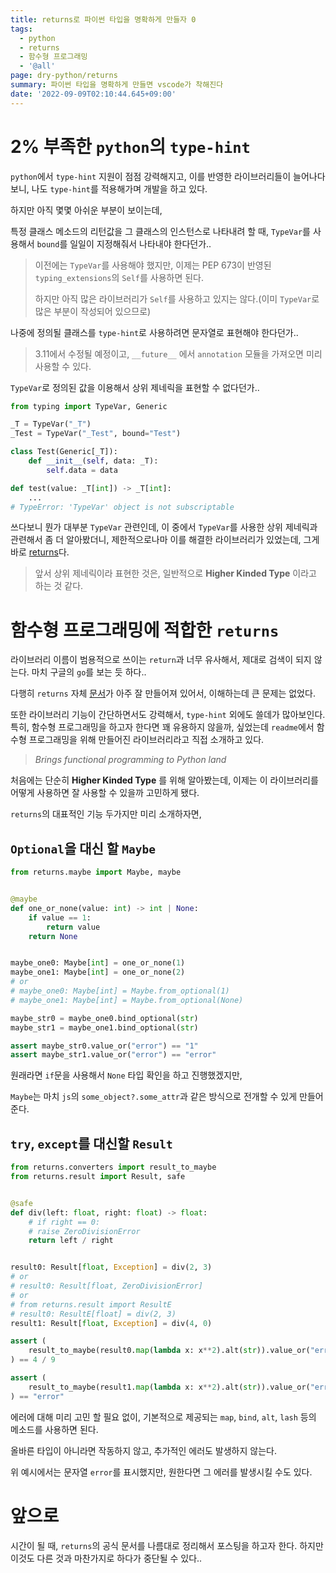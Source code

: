 ```yaml
---
title: returns로 파이썬 타입을 명확하게 만들자 0
tags:
  - python
  - returns
  - 함수형 프로그래밍
  - '@all'
page: dry-python/returns
summary: 파이썬 타입을 명확하게 만들면 vscode가 착해진다
date: '2022-09-09T02:10:44.645+09:00'
---
```


# 2% 부족한 `python`의 `type-hint`
`python`에서 `type-hint` 지원이 점점 강력해지고, 이를 반영한 라이브러리들이 늘어나다 보니, 나도 `type-hint`를 적용해가며 개발을 하고 있다.

하지만 아직 몇몇 아쉬운 부분이 보이는데,

특정 클래스 메소드의 리턴값을 그 클래스의 인스턴스로 나타내려 할 때, `TypeVar`를 사용해서 `bound`를 일일이 지정해줘서 나타내야 한다던가..
> 이전에는 `TypeVar`를 사용해야 했지만, 이제는 PEP 673이 반영된 `typing_extensions`의 `Self`를 사용하면 된다.
>
> 하지만 아직 많은 라이브러리가 `Self`를 사용하고 있지는 않다.(이미 `TypeVar`로 많은 부분이 작성되어 있으므로)

나중에 정의될 클래스를 `type-hint`로 사용하려면 문자열로 표현해야 한다던가..
> 3.11에서 수정될 예정이고, `__future__` 에서 `annotation` 모듈을 가져오면 미리 사용할 수 있다.

`TypeVar`로 정의된 값을 이용해서 상위 제네릭을 표현할 수 없다던가..
```python
from typing import TypeVar, Generic

_T = TypeVar("_T")
_Test = TypeVar("_Test", bound="Test")

class Test(Generic[_T]):
    def __init__(self, data: _T):
        self.data = data

def test(value: _T[int]) -> _T[int]:
    ...
# TypeError: 'TypeVar' object is not subscriptable
```

쓰다보니 뭔가 대부분 `TypeVar` 관련인데, 이 중에서 `TypeVar`를 사용한 상위 제네릭과 관련해서 좀 더 알아봤더니, 제한적으로나마 이를 해결한 라이브러리가 있었는데, 그게 바로 [returns](https://github.com/dry-python/returns)다.

> 앞서 상위 제네릭이라 표현한 것은, 일반적으로 __Higher Kinded Type__ 이라고 하는 것 같다.

# 함수형 프로그래밍에 적합한 `returns`
라이브러리 이름이 범용적으로 쓰이는 `return`과 너무 유사해서, 제대로 검색이 되지 않는다. 마치 구글의 `go`를 보는 듯 하다..

다행히 `returns` 자체 [문서](https://returns.readthedocs.io/en/latest/index.html)가 아주 잘 만들어져 있어서, 이해하는데 큰 문제는 없었다.

또한 라이브러리 기능이 간단하면서도 강력해서, `type-hint` 외에도 쓸데가 많아보인다. 특히, 함수형 프로그래밍을 하고자 한다면 꽤 유용하지 않을까, 싶었는데 `readme`에서 함수형 프로그래밍을 위해 만들어진 라이브러리라고 직접 소개하고 있다.
> _Brings functional programming to Python land_

처음에는 단순히 __Higher Kinded Type__ 를 위해 알아봤는데, 이제는 이 라이브러리를 어떻게 사용하면 잘 사용할 수 있을까 고민하게 됐다.

`returns`의 대표적인 기능 두가지만 미리 소개하자면,

## `Optional`을 대신 할 `Maybe`

```python
from returns.maybe import Maybe, maybe


@maybe
def one_or_none(value: int) -> int | None:
    if value == 1:
        return value
    return None


maybe_one0: Maybe[int] = one_or_none(1)
maybe_one1: Maybe[int] = one_or_none(2)
# or
# maybe_one0: Maybe[int] = Maybe.from_optional(1)
# maybe_one1: Maybe[int] = Maybe.from_optional(None)

maybe_str0 = maybe_one0.bind_optional(str)
maybe_str1 = maybe_one1.bind_optional(str)

assert maybe_str0.value_or("error") == "1"
assert maybe_str1.value_or("error") == "error"
```
원래라면 `if`문을 사용해서 `None` 타입 확인을 하고 진행했겠지만,

`Maybe`는 마치 `js`의 `some_object?.some_attr`과 같은 방식으로 전개할 수 있게 만들어준다.


## `try`, `except`를 대신할 `Result`
```python
from returns.converters import result_to_maybe
from returns.result import Result, safe


@safe
def div(left: float, right: float) -> float:
    # if right == 0:
    # raise ZeroDivisionError
    return left / right


result0: Result[float, Exception] = div(2, 3)
# or
# result0: Result[float, ZeroDivisionError]
# or
# from returns.result import ResultE
# result0: ResultE[float] = div(2, 3)
result1: Result[float, Exception] = div(4, 0)

assert (
    result_to_maybe(result0.map(lambda x: x**2).alt(str)).value_or("error")
) == 4 / 9

assert (
    result_to_maybe(result1.map(lambda x: x**2).alt(str)).value_or("error")
) == "error"
```

에러에 대해 미리 고민 할 필요 없이, 기본적으로 제공되는 `map`, `bind`, `alt`, `lash` 등의 메소드를 사용하면 된다.

올바른 타입이 아니라면 작동하지 않고, 추가적인 에러도 발생하지 않는다.

위 예시에서는 문자열 `error`를 표시했지만, 원한다면 그 에러를 발생시킬 수도 있다.

# 앞으로
시간이 될 때, `returns`의 공식 문서를 나름대로 정리해서 포스팅을 하고자 한다. 하지만 이것도 다른 것과 마찬가지로 하다가 중단될 수 있다..
